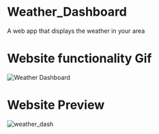 # Weather_Dashboard
A web app that displays the weather in your area





# Website functionality Gif
![Weather Dashboard](https://user-images.githubusercontent.com/67348654/111305122-8bf58480-8624-11eb-9297-1ff532183acf.gif)

# Website Preview
![weather_dash](https://user-images.githubusercontent.com/67348654/111304332-9bc09900-8623-11eb-8a69-399679b2f379.jpg)
